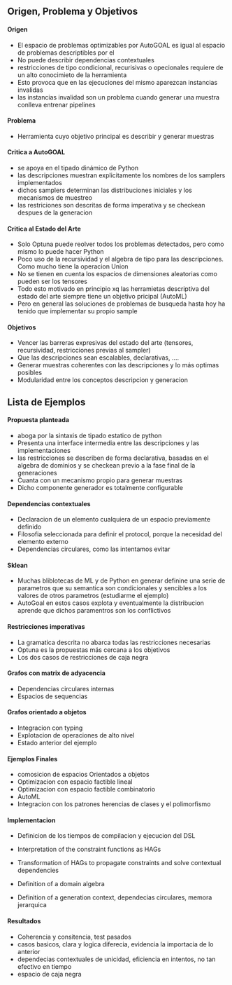 ## Origen, Problema y Objetivos

#### Origen

- El espacio de problemas optimizables por AutoGOAL es igual al espacio de problemas descriptibles por el
- No puede describir dependencias contextuales
- restricciones de tipo condicional, recurisivas o opecionales requiere de un alto conocimieto de la herramienta
- Esto provoca que en las ejecuciones del mismo aparezcan instancias invalidas
- las instancias invalidad son un problema cuando generar una muestra conlleva entrenar pipelines

#### Problema

- Herramienta cuyo objetivo principal es describir y generar muestras

#### Critica a AutoGOAL

- se apoya en el tipado dinámico de Python
- las descripciones muestran explicitamente los nombres de los samplers implementados
- dichos samplers determinan las distribuciones iniciales y los mecanismos de muestreo
- las restriciones son descritas de forma imperativa y se checkean despues de la generacion

#### Critica al Estado del Arte

- Solo Optuna puede reolver todos los problemas detectados, pero como mismo lo puede hacer Python
- Poco uso de la recursividad y el algebra de tipo para las descripciones. Como mucho tiene la operacion Union
- No se tienen en cuenta los espacios de dimensiones aleatorias como pueden ser los tensores
- Todo esto motivado en principio xq las herramietas descriptiva del estado del arte siempre tiene un objetivo pricipal (AutoML)
- Pero en general las soluciones de problemas de busqueda hasta hoy ha tenido que implementar su propio sample

#### Objetivos

- Vencer las barreras expresivas del estado del arte (tensores, recursividad, restricciones previas al sampler)
- Que las descripciones sean escalables, declarativas, ....
- Generar muestras coherentes con las descripciones y lo más optimas posibles
- Modularidad entre los conceptos descripcion y generacion

## Lista de Ejemplos

#### Propuesta planteada

- aboga por la sintaxis de tipado estatico de python
- Presenta una interface intermedia entre las descripciones y las implementaciones
- las restricciones se describen de forma declarativa, basadas en el algebra de dominios y se checkean previo a la fase final de la generaciones
- Cuanta con un mecanismo propio para generar muestras
- Dicho componente generador es totalmente configurable

#### Dependencias contextuales

- Declaracion de un elemento cualquiera de un espacio previamente definido
- Filosofia seleccionada para definir el protocol, porque la necesidad del elemento externo
- Dependencias circulares, como las intentamos evitar

#### Sklean

- Muchas bliblotecas de ML y de Python en generar definine una serie de parametros que su
  semantica son condicionales y sencibles a los valores de otros parametros (estudiarme el ejemplo)
- AutoGoal en estos casos explota y eventualmente la distribucion aprende que dichos paramentros son
  los conflictivos

#### Restricciones imperativas

- La gramatica descrita no abarca todas las restricciones necesarias
- Optuna es la propuestas más cercana a los objetivos
- Los dos casos de restricciones de caja negra

#### Grafos con matrix de adyacencia

- Dependencias circulares internas
- Espacios de sequencias

#### Grafos orientado a objetos

- Integracion con typing
- Explotacion de operaciones de alto nivel
- Estado anterior del ejemplo

#### Ejemplos Finales

- comosicion de espacios Orientados a objetos
- Optimizacion con espacio factible lineal
- Optimizacion con espacio factible combinatorio
- AutoML
- Integracion con los patrones herencias de clases y el polimorfismo

#### Implementacion

- Definicion de los tiempos de compilacion y ejecucion del DSL

- Interpretation of the constraint functions as HAGs
- Transformation of HAGs to propagate constraints and solve contextual dependencies
- Definition of a domain algebra
- Definition of a generation context, dependecias circulares, memora jerarquica

#### Resultados

- Coherencia y consitencia, test pasados
- casos basicos, clara y logica diferecia, evidencia la importacia de lo anterior
- dependecias contextuales de unicidad, eficiencia en intentos, no tan efectivo en tiempo
- espacio de caja negra
